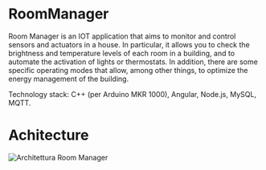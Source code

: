 # RoomManager
Room Manager is an IOT application that aims to monitor and control sensors and actuators in a house.
In particular, it allows you to check the brightness and temperature levels of each room in a building, and to automate the activation of lights or thermostats.
In addition, there are some specific operating modes that allow, among other things, to optimize the energy management of the building.

Technology stack: C++ (per Arduino MKR 1000), Angular, Node.js, MySQL, MQTT.

# Achitecture
![Architettura Room Manager](https://user-images.githubusercontent.com/101479002/176881823-277e2805-2997-41a2-9898-1945f806e691.png)
